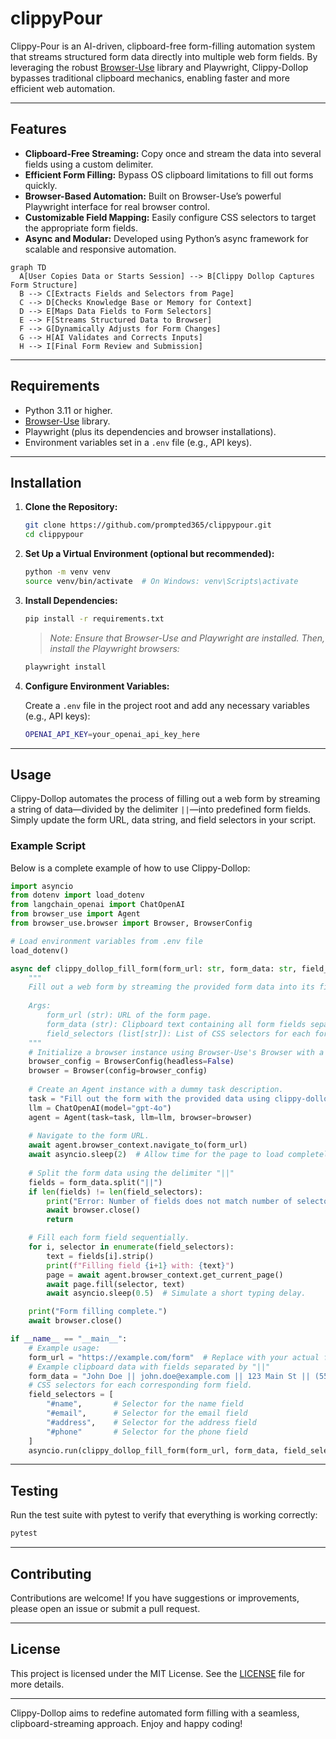 # clippyPour

Clippy-Pour is an AI-driven, clipboard-free form-filling automation system that streams structured form data directly into multiple web form fields. By leveraging the robust [Browser-Use](https://github.com/browser-use/browser-use) library and Playwright, Clippy-Dollop bypasses traditional clipboard mechanics, enabling faster and more efficient web automation.

---

## Features

- **Clipboard-Free Streaming:** Copy once and stream the data into several fields using a custom delimiter.
- **Efficient Form Filling:** Bypass OS clipboard limitations to fill out forms quickly.
- **Browser-Based Automation:** Built on Browser-Use’s powerful Playwright interface for real browser control.
- **Customizable Field Mapping:** Easily configure CSS selectors to target the appropriate form fields.
- **Async and Modular:** Developed using Python’s async framework for scalable and responsive automation.

```mermaid
graph TD
  A[User Copies Data or Starts Session] --> B[Clippy Dollop Captures Form Structure]
  B --> C[Extracts Fields and Selectors from Page]
  C --> D[Checks Knowledge Base or Memory for Context]
  D --> E[Maps Data Fields to Form Selectors]
  E --> F[Streams Structured Data to Browser]
  F --> G[Dynamically Adjusts for Form Changes]
  G --> H[AI Validates and Corrects Inputs]
  H --> I[Final Form Review and Submission]
```

---

## Requirements

- Python 3.11 or higher.
- [Browser-Use](https://github.com/browser-use/browser-use) library.
- Playwright (plus its dependencies and browser installations).
- Environment variables set in a `.env` file (e.g., API keys).

---

## Installation

1. **Clone the Repository:**

   ```bash
   git clone https://github.com/prompted365/clippypour.git
   cd clippypour
   ```

2. **Set Up a Virtual Environment (optional but recommended):**

   ```bash
   python -m venv venv
   source venv/bin/activate  # On Windows: venv\Scripts\activate
   ```

3. **Install Dependencies:**

   ```bash
   pip install -r requirements.txt
   ```

   > *Note: Ensure that Browser-Use and Playwright are installed. Then, install the Playwright browsers:*
   >
   ```bash
   playwright install
   ```

4. **Configure Environment Variables:**

   Create a `.env` file in the project root and add any necessary variables (e.g., API keys):

   ```bash
   OPENAI_API_KEY=your_openai_api_key_here
   ```

---

## Usage

Clippy-Dollop automates the process of filling out a web form by streaming a string of data—divided by the delimiter `||`—into predefined form fields. Simply update the form URL, data string, and field selectors in your script.

### Example Script

Below is a complete example of how to use Clippy-Dollop:

```python
import asyncio
from dotenv import load_dotenv
from langchain_openai import ChatOpenAI
from browser_use import Agent
from browser_use.browser import Browser, BrowserConfig

# Load environment variables from .env file
load_dotenv()

async def clippy_dollop_fill_form(form_url: str, form_data: str, field_selectors: list[str]) -> None:
    """
    Fill out a web form by streaming the provided form data into its fields.
    
    Args:
        form_url (str): URL of the form page.
        form_data (str): Clipboard text containing all form fields separated by the delimiter "||".
        field_selectors (list[str]): List of CSS selectors for each form field (in order).
    """
    # Initialize a browser instance using Browser-Use's Browser with a custom configuration.
    browser_config = BrowserConfig(headless=False)
    browser = Browser(config=browser_config)
    
    # Create an Agent instance with a dummy task description.
    task = "Fill out the form with the provided data using clippy-dollop method."
    llm = ChatOpenAI(model="gpt-4o")
    agent = Agent(task=task, llm=llm, browser=browser)
    
    # Navigate to the form URL.
    await agent.browser_context.navigate_to(form_url)
    await asyncio.sleep(2)  # Allow time for the page to load completely.
    
    # Split the form data using the delimiter "||"
    fields = form_data.split("||")
    if len(fields) != len(field_selectors):
        print("Error: Number of fields does not match number of selectors.")
        await browser.close()
        return

    # Fill each form field sequentially.
    for i, selector in enumerate(field_selectors):
        text = fields[i].strip()
        print(f"Filling field {i+1} with: {text}")
        page = await agent.browser_context.get_current_page()
        await page.fill(selector, text)
        await asyncio.sleep(0.5)  # Simulate a short typing delay.

    print("Form filling complete.")
    await browser.close()

if __name__ == "__main__":
    # Example usage:
    form_url = "https://example.com/form"  # Replace with your actual form URL
    # Example clipboard data with fields separated by "||"
    form_data = "John Doe || john.doe@example.com || 123 Main St || (555) 123-4567"
    # CSS selectors for each corresponding form field.
    field_selectors = [
        "#name",       # Selector for the name field
        "#email",      # Selector for the email field
        "#address",    # Selector for the address field
        "#phone"       # Selector for the phone field
    ]
    asyncio.run(clippy_dollop_fill_form(form_url, form_data, field_selectors))
```

---

## Testing

Run the test suite with pytest to verify that everything is working correctly:

```bash
pytest
```

---

## Contributing

Contributions are welcome! If you have suggestions or improvements, please open an issue or submit a pull request.

---

## License

This project is licensed under the MIT License. See the [LICENSE](LICENSE) file for more details.

---

Clippy-Dollop aims to redefine automated form filling with a seamless, clipboard-streaming approach. Enjoy and happy coding!
